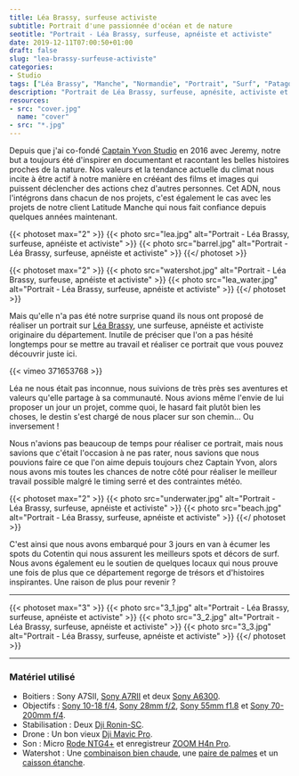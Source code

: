 ```yaml
---
title: Léa Brassy, surfeuse activiste
subtitle: Portrait d'une passionnée d'océan et de nature
seotitle: "Portrait - Léa Brassy, surfeuse, apnéiste et activiste"
date: 2019-12-11T07:00:50+01:00
draft: false
slug: "lea-brassy-surfeuse-activiste"
categories:
- Studio
tags: ["Léa Brassy", "Manche", "Normandie", "Portrait", "Surf", "Patagonia", "Environnement", "Apnée", "Chasse sous-marine"]
description: "Portrait de Léa Brassy, surfeuse, apnésite, activiste et ambassadrice Patagonia, retournant sur ses terres d'origine dans la Manche."
resources:
- src: "cover.jpg"
  name: "cover"
- src: "*.jpg"
---
```


Depuis que j'ai co-fondé [Captain Yvon Studio](https://captainyvon.fr/) en 2016 avec Jeremy, notre but a toujours été d'inspirer en documentant et racontant les belles histoires proches de la nature. Nos valeurs et la tendance actuelle du climat nous incite à être actif à notre manière en crééant des films et images qui puissent déclencher des actions chez d'autres personnes. Cet ADN, nous l'intégrons dans chacun de nos projets, c'est également le cas avec les projets de notre client Latitude Manche qui nous fait confiance depuis quelques années maintenant.

{{< photoset max="2" >}}
  {{< photo src="lea.jpg" alt="Portrait - Léa Brassy, surfeuse, apnéiste et activiste" >}}
  {{< photo src="barrel.jpg" alt="Portrait - Léa Brassy, surfeuse, apnéiste et activiste" >}}
{{</ photoset >}}

{{< photoset max="2" >}}
  {{< photo src="watershot.jpg" alt="Portrait - Léa Brassy, surfeuse, apnéiste et activiste" >}}
  {{< photo src="lea_water.jpg" alt="Portrait - Léa Brassy, surfeuse, apnéiste et activiste" >}}
{{</ photoset >}}

Mais qu'elle n'a pas été notre surprise quand ils nous ont proposé de réaliser un portrait sur [Léa Brassy](http://leabrassy.com/), une surfeuse, apnéiste et activiste originaire du département. Inutile de préciser que l'on a pas hésité longtemps pour se mettre au travail et réaliser ce portrait que vous pouvez découvrir juste ici.

<div>
{{< vimeo 371653768 >}}
</div>

Léa ne nous était pas inconnue, nous suivions de très près ses aventures et valeurs qu'elle partage à sa communauté. Nous avions même l'envie de lui proposer un jour un projet, comme quoi, le hasard fait plutôt bien les choses, le destin s'est chargé de nous placer sur son chemin... Ou inversement !

Nous n'avions pas beaucoup de temps pour réaliser ce portrait, mais nous savions que c'était l'occasion à ne pas rater, nous savions que nous pouvions faire ce que l'on aime depuis toujours chez Captain Yvon, alors nous avons mis toutes les chances de notre côté pour réaliser le meilleur travail possible malgré le timing serré et des contraintes météo.

{{< photoset max="2" >}}
  {{< photo src="underwater.jpg" alt="Portrait - Léa Brassy, surfeuse, apnéiste et activiste" >}}
  {{< photo src="beach.jpg" alt="Portrait - Léa Brassy, surfeuse, apnéiste et activiste" >}}
{{</ photoset >}}

C'est ainsi que nous avons embarqué pour 3 jours en van à écumer les spots du Cotentin qui nous assurent les meilleurs spots et décors de surf. Nous avons également eu le soutien de quelques locaux qui nous prouve une fois de plus que ce département regorge de trésors et d'histoires inspirantes. Une raison de plus pour revenir ?

***

{{< photoset max="3" >}}
  {{< photo src="3_1.jpg" alt="Portrait - Léa Brassy, surfeuse, apnéiste et activiste" >}}
  {{< photo src="3_2.jpg" alt="Portrait - Léa Brassy, surfeuse, apnéiste et activiste" >}}
  {{< photo src="3_3.jpg" alt="Portrait - Léa Brassy, surfeuse, apnéiste et activiste" >}}
{{</ photoset >}}

***

### Matériel utilisé

* Boitiers : Sony A7SII, [Sony A7RII](https://amzn.to/34dvyHM) et deux [Sony A6300](https://amzn.to/2qKAXbM).
* Objectifs : [Sony 10-18 f/4](https://amzn.to/35bP0pM), [Sony 28mm f/2](https://amzn.to/36pmZet), [Sony 55mm f1.8](https://amzn.to/35b7RB3) et [Sony 70-200mm f/4](https://amzn.to/34bMTAV).
* Stabilisation : Deux [Dji Ronin-SC](https://amzn.to/34dfINg).
* Drone : Un bon vieux [Dji Mavic Pro](https://amzn.to/2t060kr).
* Son : Micro [Rode NTG4+](https://amzn.to/2PyTpfU) et enregistreur [ZOOM H4n Pro](https://amzn.to/35aufKY).
* Watershot : Une [combinaison bien chaude](https://www.ataoride.com/29-combinaison-homme#/epaisseur-5_4_3mm), une [paire de palmes](https://amzn.to/2t7Yfcp) et un [caisson étanche](https://seafrogs.com.hk/collections/a6xxx-salted-line/products/seafrogs-60m-195ft-waterproof-housing-for-sony-a6xxx-series-salted-line-with-pistol-grip-6-dry-dome-port-white).
